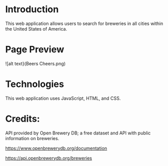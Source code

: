 # Introduction
This web application allows users to search for breweries in all cities within the United States of America.

# Page Preview
![alt text}(Beers Cheers.png)


# Technologies
This web application uses JavaScript, HTML, and CSS.

# Credits:
API provided by Open Brewery DB; a free dataset and API with public information on breweries. 

https://www.openbrewerydb.org/documentation

https://api.openbrewerydb.org/breweries
